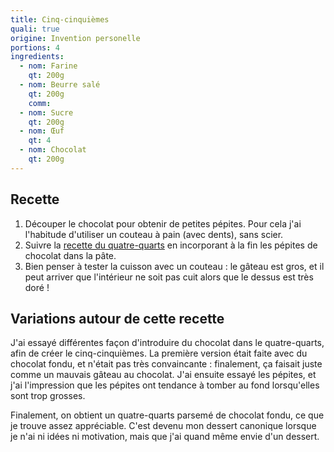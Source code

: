 ```yaml
---
title: Cinq-cinquièmes
quali: true
origine: Invention personelle
portions: 4
ingredients:
  - nom: Farine
    qt: 200g
  - nom: Beurre salé
    qt: 200g
    comm: 
  - nom: Sucre
    qt: 200g
  - nom: Œuf
    qt: 4
  - nom: Chocolat
    qt: 200g
---
```


Recette
-------

1. Découper le chocolat pour obtenir de petites pépites. Pour cela j'ai l'habitude d'utiliser un couteau à pain (avec dents), sans scier.
2. Suivre la [recette du quatre-quarts](/recettes/dessert/gateau/quatre_quarts/) en incorporant à la fin les pépites de chocolat dans la pâte.
3. Bien penser à tester la cuisson avec un couteau : le gâteau est gros, et il peut arriver que l'intérieur ne soit pas cuit alors que le dessus est très doré !

Variations autour de cette recette
----------------------------------

J'ai essayé différentes façon d'introduire du chocolat dans le quatre-quarts, afin de créer le cinq-cinquièmes.
La première version était faite avec du chocolat fondu, et n'était pas très convaincante :
finalement, ça faisait juste comme un mauvais gâteau au chocolat.
J'ai ensuite essayé les pépites, et j'ai l'impression que les pépites ont tendance à tomber au fond lorsqu'elles sont trop grosses.

Finalement, on obtient un quatre-quarts parsemé de chocolat fondu, ce que je trouve assez appréciable.
C'est devenu mon dessert canonique lorsque je n'ai ni idées ni motivation, mais que j'ai quand même envie d'un dessert.
